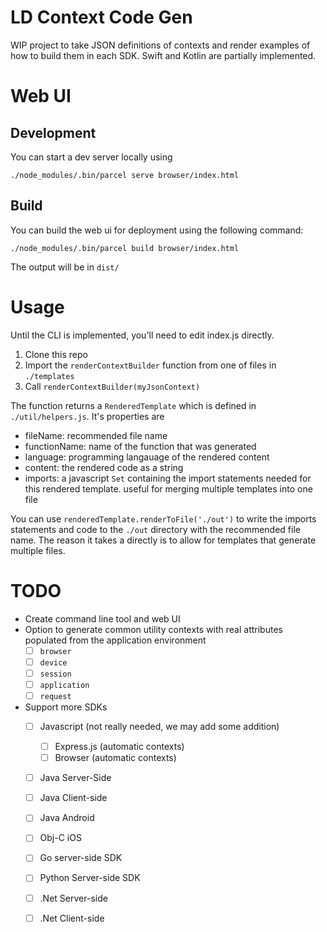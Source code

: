 # LD Context Code Gen

WIP project to take JSON definitions of contexts and render examples of how to  build them in each SDK. Swift and Kotlin are partially implemented.

# Web UI

## Development
You can start a dev server locally using
```
./node_modules/.bin/parcel serve browser/index.html
```
## Build

You can build the web ui for deployment using the following command:
```
./node_modules/.bin/parcel build browser/index.html
```
The output will be in `dist/`

# Usage
Until the CLI is implemented, you'll need to edit index.js directly. 

1. Clone this repo
2. Import the `renderContextBuilder` function from one of files in `./templates`
3. Call `renderContextBuilder(myJsonContext)`

The function returns a `RenderedTemplate` which is defined in `./util/helpers.js`. It's properties are

- fileName: recommended file name 
- functionName: name of the function that was generated
- language: programming langauage of the rendered content
- content: the rendered code as a string
- imports: a javascript `Set` containing the import statements needed for this rendered template. useful for merging multiple templates into one file
 
 You can use `renderedTemplate.renderToFile('./out')` to write the imports statements and code to the `./out` directory with the recommended file name. The reason it takes a directly is to allow for templates that generate multiple files. 

# TODO

- Create command line tool and web UI
- Option to generate common utility contexts with real attributes populated from the application environment
    - [ ] `browser`
    - [ ] `device`
    - [ ] `session`
    - [ ] `application`
    - [ ] `request`
- Support more SDKs
    - [ ] Javascript (not really needed, we may add some addition)
        - [ ] Express.js (automatic contexts)
        - [ ] Browser (automatic contexts)
    - [ ] Java Server-Side
    - [ ] Java Client-side
    - [ ] Java Android
    - [ ] Obj-C iOS
    - [ ] Go server-side SDK
    - [ ] Python Server-side SDK
    - [ ] .Net Server-side
    - [ ] .Net Client-side


